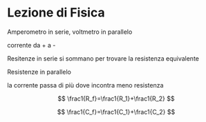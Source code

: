 # Lezione di Fisica

Amperometro in serie, voltmetro in parallelo

corrente da + a -

Resitenze in serie si sommano per trovare la resistenza equivalente

Resistenze in parallelo

la corrente passa di più dove incontra meno resistenza

$$
\frac1{R_f}=\frac1{R_1}+\frac1{R_2}
$$

$$
\frac1{C_f}=\frac1{C_1}+\frac1{C_2}
$$

<!--stackedit_data:
eyJoaXN0b3J5IjpbMjM5NTkzMjUzLDE0OTI5MzA1NjhdfQ==
-->